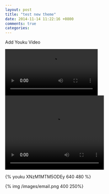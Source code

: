 ```yaml
---
layout: post
title: "test new theme"
date: 2014-11-14 11:22:16 +0800
comments: true
categories: 
---
```


Add Youku Video

<video src="/videos/mov_bbb.mp4"   controls="controls">
Your browser does not support the video tag.
</video>


<video src="/videos/movie.ogg"  width="320" height="240" controls="controls">
Your browser does not support the video tag.
</video>


{% youku XNzM1MTM5ODEy 640 480 %}

{% img /images/email.png 400 250%}


